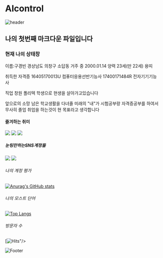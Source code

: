 # AIcontrol
![header](https://capsule-render.vercel.app/api?type=waving&color=auto&height=100&section=header&text=학점은사랑입니다&fontSize=50)

## 나의 첫번째 마크다운 파일입니다

###                                                                   현재 나의 상태창
이름:구경빈
경상남도 의창구 소답동 거주 중
2000.01.14 양력 23세(만 22세) 용띠

취득한 자격증
16405170013U 컴퓨터응용선반기능사 
17400171484R 전자기기기능사

직업 
창원 폴리텍 학생으로 현생을 살아가고있습니다

앞으로의 소망
남은 학교생활을 다녀줄 미래의 "내"가 시험공부랑 자격증공부를 하여서 무사히 졸업 취업을 하는것이 
현 목표라고 생각합니다


####                                                                    즐겨하는 취미

<a href="https://www.op.gg/summoners/kr/%EB%82%98%EC%97%B058" target="_blank"><img src="https://img.shields.io/badge/LOL LOL!!-E4405F?style=flat-square&logo=Riot Games&logoColor=white"/></a>
<img src="https://img.shields.io/badge/폴가이즈-00000?style=flat-square&logo=Epic Games&logoColor=white"/>
<img src="https://img.shields.io/badge/넷플릭스-FF0000?style=flat-square&logo=Netflix&logoColor=white"/>

#####                                                                 눈팅만하는SNS계정들

<a href="https://www.instagram.com/gu_gubin/" target="_blank"><img src="https://img.shields.io/badge/GU stagram-E4405F?style=flat-square&logo=instagram&logoColor=white"/></a>
<a href="https://www.facebook.com/profile.php?id=100007931741322" target="_blank"><img src="https://img.shields.io/badge/face book-4EE3C2?style=flat-square&logo=Facebook&logoColor=white"/></a>

###### 나의 계정 평가
[![Anurag's GitHub stats](https://github-readme-stats.vercel.app/api?username=push852)](https://github.com/push852/github-readme-stats)

###### 나의 모스트 단어 
[![Top Langs](https://github-readme-stats.vercel.app/api/top-langs/?username=push852)](https://github.com/push852/github-readme-stats)

###### 방문자 수
[![Hits](https://hits.seeyoufarm.com/api/count/incr/badge.svg?url=https%3A%2F%2Fgithub.com%2Fpush852%2FAIcontrol%2Fedit%2Fmain%2FREADME.md&count_bg=%2379C83D&title_bg=%23555555&icon=actigraph.svg&icon_color=%23E7E7E7&title=hits&edge_flat=false)"/></a>

![Footer](https://capsule-render.vercel.app/api?type=waving&color=auto&height=200&section=footer)
